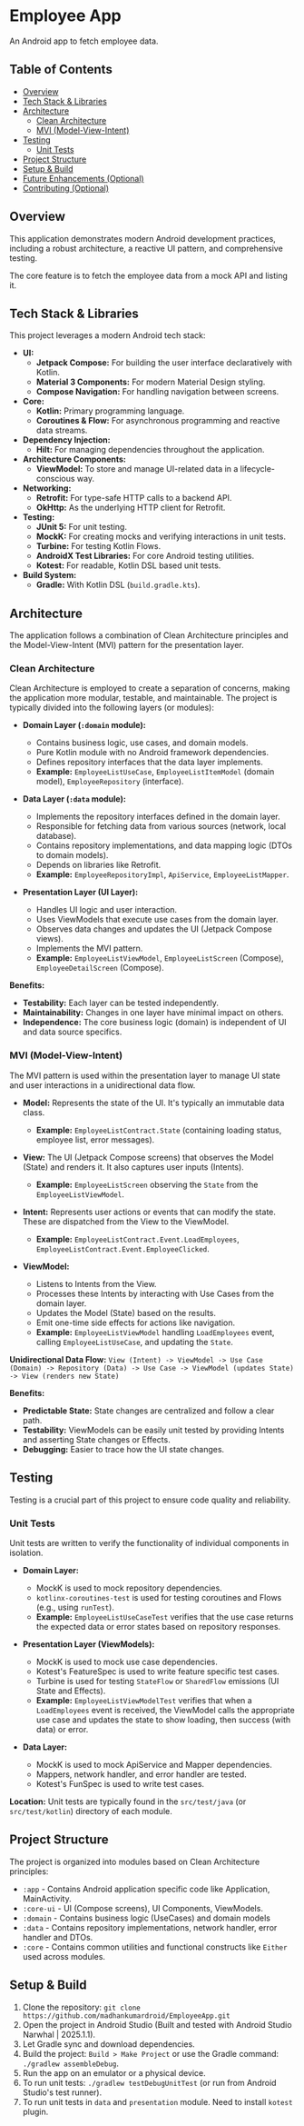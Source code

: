 # Employee App

An Android app to fetch employee data.

## Table of Contents

- [Overview](#overview)
- [Tech Stack & Libraries](#tech-stack--libraries)
- [Architecture](#architecture)
  - [Clean Architecture](#clean-architecture)
  - [MVI (Model-View-Intent)](#mvi-model-view-intent)
- [Testing](#testing)
  - [Unit Tests](#unit-tests)
- [Project Structure](#project-structure)
- [Setup & Build](#setup--build)
- [Future Enhancements (Optional)](#future-enhancements-optional)
- [Contributing (Optional)](#contributing-optional)

## Overview

This application demonstrates modern Android development practices, including a robust architecture, a reactive UI pattern, and comprehensive testing.

The core feature is to fetch the employee data from a mock API and listing it.

## Tech Stack & Libraries

This project leverages a modern Android tech stack:

*   **UI:**
    *   **Jetpack Compose:** For building the user interface declaratively with Kotlin.
    *   **Material 3 Components:** For modern Material Design styling.
    *   **Compose Navigation:** For handling navigation between screens.
*   **Core:**
    *   **Kotlin:** Primary programming language.
    *   **Coroutines & Flow:** For asynchronous programming and reactive data streams.
*   **Dependency Injection:**
    *   **Hilt:** For managing dependencies throughout the application.
*   **Architecture Components:**
    *   **ViewModel:** To store and manage UI-related data in a lifecycle-conscious way.
*   **Networking:**
    *   **Retrofit:** For type-safe HTTP calls to a backend API.
    *   **OkHttp:** As the underlying HTTP client for Retrofit.
*   **Testing:**
    *   **JUnit 5:** For unit testing.
    *   **MockK:** For creating mocks and verifying interactions in unit tests.
    *   **Turbine:** For testing Kotlin Flows.
    *   **AndroidX Test Libraries:** For core Android testing utilities.
    *   **Kotest:** For readable, Kotlin DSL based unit tests.
*   **Build System:**
    *   **Gradle:** With Kotlin DSL (`build.gradle.kts`).

## Architecture

The application follows a combination of Clean Architecture principles and the Model-View-Intent (MVI) pattern for the presentation layer.

### Clean Architecture

Clean Architecture is employed to create a separation of concerns, making the application more modular, testable, and maintainable. The project is typically divided into the following layers (or modules):

*   **Domain Layer (`:domain` module):**
    *   Contains business logic, use cases, and domain models.
    *   Pure Kotlin module with no Android framework dependencies.
    *   Defines repository interfaces that the data layer implements.
    *   **Example:** `EmployeeListUseCase`, `EmployeeListItemModel` (domain model), `EmployeeRepository` (interface).

*   **Data Layer (`:data` module):**
    *   Implements the repository interfaces defined in the domain layer.
    *   Responsible for fetching data from various sources (network, local database).
    *   Contains repository implementations, and data mapping logic (DTOs to domain models).
    *   Depends on libraries like Retrofit.
    *   **Example:** `EmployeeRepositoryImpl`, `ApiService`, `EmployeeListMapper`.

*   **Presentation Layer (UI Layer):**
    *   Handles UI logic and user interaction.
    *   Uses ViewModels that execute use cases from the domain layer.
    *   Observes data changes and updates the UI (Jetpack Compose views).
    *   Implements the MVI pattern.
    *   **Example:** `EmployeeListViewModel`, `EmployeeListScreen` (Compose), `EmployeeDetailScreen` (Compose).

**Benefits:**
*   **Testability:** Each layer can be tested independently.
*   **Maintainability:** Changes in one layer have minimal impact on others.
*   **Independence:** The core business logic (domain) is independent of UI and data source specifics.

### MVI (Model-View-Intent)

The MVI pattern is used within the presentation layer to manage UI state and user interactions in a unidirectional data flow.

*   **Model:** Represents the state of the UI. It's typically an immutable data class.
    *   **Example:** `EmployeeListContract.State` (containing loading status, employee list, error messages).

*   **View:** The UI (Jetpack Compose screens) that observes the Model (State) and renders it. It also captures user inputs (Intents).
    *   **Example:** `EmployeeListScreen` observing the `State` from the `EmployeeListViewModel`.

*   **Intent:** Represents user actions or events that can modify the state. These are dispatched from the View to the ViewModel.
    *   **Example:** `EmployeeListContract.Event.LoadEmployees`, `EmployeeListContract.Event.EmployeeClicked`.

*   **ViewModel:**
    *   Listens to Intents from the View.
    *   Processes these Intents by interacting with Use Cases from the domain layer.
    *   Updates the Model (State) based on the results.
    *   Emit one-time side effects for actions like navigation.
    *   **Example:** `EmployeeListViewModel` handling `LoadEmployees` event, calling `EmployeeListUseCase`, and updating the `State`.

**Unidirectional Data Flow:**
`View (Intent) -> ViewModel -> Use Case (Domain) -> Repository (Data) -> Use Case -> ViewModel (updates State) -> View (renders new State)`

**Benefits:**
*   **Predictable State:** State changes are centralized and follow a clear path.
*   **Testability:** ViewModels can be easily unit tested by providing Intents and asserting State changes or Effects.
*   **Debugging:** Easier to trace how the UI state changes.

## Testing

Testing is a crucial part of this project to ensure code quality and reliability.

### Unit Tests

Unit tests are written to verify the functionality of individual components in isolation.

*   **Domain Layer:**
    *   MockK is used to mock repository dependencies.
    *   `kotlinx-coroutines-test` is used for testing coroutines and Flows (e.g., using `runTest`).
    *   **Example:** `EmployeeListUseCaseTest` verifies that the use case returns the expected data or error states based on repository responses.

*   **Presentation Layer (ViewModels):**
    *   MockK is used to mock use case dependencies.
    *   Kotest's FeatureSpec is used to write feature specific test cases.
    *   Turbine is used for testing `StateFlow` or `SharedFlow` emissions (UI State and Effects).
    *   **Example:** `EmployeeListViewModelTest` verifies that when a `LoadEmployees` event is received, the ViewModel calls the appropriate use case and updates the state to show loading, then success (with data) or error.

*   **Data Layer:**
    *   MockK is used to mock ApiService and Mapper dependencies.
    *   Mappers, network handler, and error handler are tested.
    *   Kotest's FunSpec is used to write test cases.

**Location:** Unit tests are typically found in the `src/test/java` (or `src/test/kotlin`) directory of each module.

## Project Structure

The project is organized into modules based on Clean Architecture principles:

*   `:app` - Contains Android application specific code like Application, MainActivity.
*   `:core-ui` - UI (Compose screens), UI Components, ViewModels.
*   `:domain` - Contains business logic (UseCases) and domain models
*   `:data` - Contains repository implementations, network handler, error handler and DTOs.
*   `:core` - Contains common utilities and functional constructs like `Either` used across modules.

## Setup & Build

1.  Clone the repository: `git clone https://github.com/madhankumardroid/EmployeeApp.git`
2.  Open the project in Android Studio (Built and tested with Android Studio Narwhal | 2025.1.1).
3.  Let Gradle sync and download dependencies.
4.  Build the project: `Build > Make Project` or use the Gradle command: `./gradlew assembleDebug`.
5.  Run the app on an emulator or a physical device.
6.  To run unit tests: `./gradlew testDebugUnitTest` (or run from Android Studio's test runner).
7.  To run unit tests in `data` and `presentation` module. Need to install `kotest` plugin.
